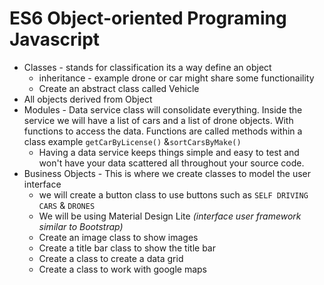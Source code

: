 # ES6 Object-oriented Programing Javascript

- Classes - stands for classification its a way define an object
	- inheritance - example drone or car might share some functionaility 
	- Create an abstract class called Vehicle
- All objects derived from Object
- Modules - Data service class will consolidate everything. Inside the service we will have a list of cars and a list of drone objects. With functions to access the data. Functions are called methods within a class example `getCarByLicense()` &`sortCarsByMake()`
	- Having a data service keeps things simple and easy to test and won't have your data scattered all throughout your source code.
- Business Objects - This is where we create classes to model the user interface
	- we will create a button class to use buttons such as `SELF DRIVING CARS` & `DRONES`
	- We will be using Material Design Lite *(interface user framework similar to Bootstrap)*
	- Create an image class to show images
	- Create a title bar class to show the title bar
	- Create a class to create a data grid
	- Create a class to work with google maps
